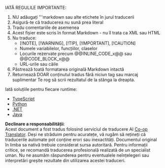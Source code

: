 <!--
CO_OP_TRANSLATOR_METADATA:
{
  "original_hash": "f58f01197da8a381d70c98317b7e1f1d",
  "translation_date": "2025-06-13T01:05:51+00:00",
  "source_file": "03-GettingStarted/01-first-server/solution/README.md",
  "language_code": "ro"
}
-->
IATĂ REGULILE IMPORTANTE:
1. NU adăugați '''markdown sau alte etichete în jurul traducerii
2. Asigură-te că traducerea nu sună prea literal
3. Tradu comentariile de asemenea
4. Acest fișier este scris în format Markdown - nu îl trata ca XML sau HTML
5. Nu traduce:
   - [!NOTE], [!WARNING], [!TIP], [!IMPORTANT], [!CAUTION]
   - Numele variabilelor, funcțiilor, claselor
   - Locurile rezervate precum @@INLINE_CODE_x@@ sau @@CODE_BLOCK_x@@
   - URL-urile sau căile
6. Păstrează toată formatarea originală Markdown intactă
7. Returnează DOAR conținutul tradus fără niciun tag sau marcaj suplimentar
Te rog să scrii rezultatul de la stânga la dreapta.

Iată soluțiile pentru fiecare runtime:

- [TypeScript](./typescript/README.md)
- [Python](./python/README.md)
- [.NET](./dotnet/README.md)
- [Java](./java/README.md)

**Declinare a responsabilității**:  
Acest document a fost tradus folosind serviciul de traducere AI [Co-op Translator](https://github.com/Azure/co-op-translator). Deși ne străduim pentru acuratețe, vă rugăm să rețineți că traducerile automate pot conține erori sau inexactități. Documentul original în limba sa nativă trebuie considerat sursa autoritară. Pentru informații critice, se recomandă traducerea profesională realizată de un specialist uman. Nu ne asumăm răspunderea pentru eventualele neînțelegeri sau interpretări greșite rezultate din utilizarea acestei traduceri.